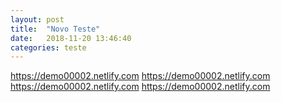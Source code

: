 ```yaml
---
layout: post
title:  "Novo Teste"
date:   2018-11-20 13:46:40
categories: teste
---
```

 
 https://demo00002.netlify.com
 https://demo00002.netlify.com
 https://demo00002.netlify.com
 https://demo00002.netlify.com